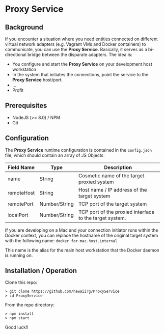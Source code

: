 # Proxy Service

## Background
If you encounter a situation where you need entities connected on different virtual network adapters (e.g.
Vagrant VMs and Docker containers) to communicate, you can use the **Proxy Service**. Basically, it serves as
a bi-directional bridge between the disparate adapters. The idea is:
* You configure and start the **Proxy Service** on your development host workstation
* In the system that initiates the connections, point the service to the **Proxy Service** host/port.
* ...
* Profit

## Prerequisites
* NodeJS (>= 8.0) / NPM
* Git

## Configuration
The **Proxy Service** runtime configuration is contained in the `config.json` file, which should contain an array
of JS Objects:

| Field Name | Type | Description |
|---|---|---|
| name | String | Cosmetic name of the target proxied system |
| remoteHost | String | Host name / IP address of the target system |
| remotePort | Number/String | TCP port of the target system |
| localPort | Number/String | TCP port of the proxied interface to the target system. |

If you are developing on a Mac and your connection initiator runs within the Docker context, you can replace the
hostname of the original target system with the following name:
`docker.for.mac.host.internal`

This name is the alias for the main host workstation that the Docker daemon is running on.

## Installation / Operation
Clone this repo:
```
> git clone https://github.com/hawaiirg/ProxyService
> cd ProxyService
```

From the repo directory:
```
> npm install
> npm start
```

Good luck!!

